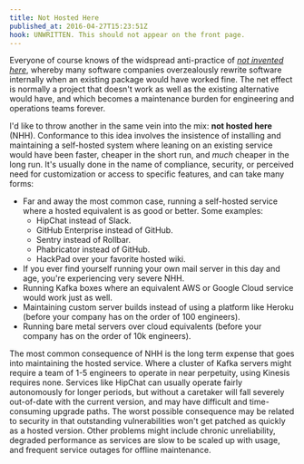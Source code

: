 ```yaml
---
title: Not Hosted Here
published_at: 2016-04-27T15:23:51Z
hook: UNWRITTEN. This should not appear on the front page.
---
```


Everyone of course knows of the widspread anti-practice of [_not invented
here_][not-invented-here], whereby many software companies overzealously
rewrite software internally when an existing package would have worked fine.
The net effect is normally a project that doesn't work as well as the existing
alternative would have, and which becomes a maintenance burden for engineering
and operations teams forever.

I'd like to throw another in the same vein into the mix: **not hosted here**
(NHH). Conformance to this idea involves the insistence of installing and
maintaining a self-hosted system where leaning on an existing service would
have been faster, cheaper in the short run, and _much_ cheaper in the long run.
It's usually done in the name of compliance, security, or perceived need for
customization or access to specific features, and can take many forms:

* Far and away the most common case, running a self-hosted service where a
  hosted equivalent is as good or better. Some examples:
    * HipChat instead of Slack.
    * GitHub Enterprise instead of GitHub.
    * Sentry instead of Rollbar.
    * Phabricator instead of GitHub.
    * HackPad over your favorite hosted wiki.
* If you ever find yourself running your own mail server in this day and age,
  you're experiencing very severe NHH.
* Running Kafka boxes where an equivalent AWS or Google Cloud service would
  work just as well.
* Maintaining custom server builds instead of using a platform like Heroku
  (before your company has on the order of 100 engineers).
* Running bare metal servers over cloud equivalents (before your company has on
  the order of 10k engineers).

The most common consequence of NHH is the long term expense that goes into
maintaining the hosted service. Where a cluster of Kafka servers might require
a team of 1-5 engineers to operate in near perpetuity, using Kinesis requires
none. Services like HipChat can usually operate fairly autonomously for longer
periods, but without a caretaker will fall severely out-of-date with the
current version, and may have difficult and time-consuming upgrade paths. The
worst possible consequence may be related to security in that outstanding
vulnerabilities won't get patched as quickly as a hosted version. Other
problems might include chronic unreliability, degraded performance as services
are slow to be scaled up with usage, and frequent service outages for offline
maintenance.

[not-invented-here]: https://en.wikipedia.org/wiki/Not_invented_here
